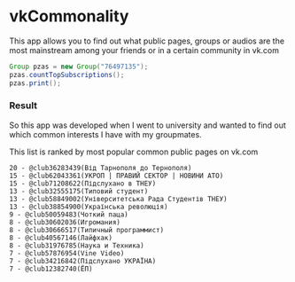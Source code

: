 vkCommonality
=============

This app allows you to find out what public pages, groups or audios are the most mainstream among your friends or in a certain community in vk.com

```java
Group pzas = new Group("76497135");
pzas.countTopSubscriptions();
pzas.print();
```

### Result

So this app was developed when I went to university and wanted to find out which common interests I have with my groupmates.

This list is ranked by most popular common public pages on vk.com

```
20 - @club36283439(Від Тарнополя до Тернополя)
15 - @club62043361(УКРОП | ПРАВИЙ СЕКТОР | НОВИНИ АТО)
15 - @club71208622(Підслухано в ТНЕУ)
13 - @club32555175(Типовий студент)
13 - @club58849002(Університетська Рада Студентів ТНЕУ)
13 - @club38854900(Українська революція)
9 - @club50059483(Чоткий паца)
8 - @club30602036(Игромания)
8 - @club30666517(Типичный программист)
8 - @club40567146(Лайфхак)
8 - @club31976785(Наука и Техника)
7 - @club57876954(Vine Video)
7 - @club34216842(Підслухано УКРАЇНА)
7 - @club12382740(ЁП)
```
